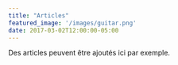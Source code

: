 ```yaml
---
title: "Articles"
featured_image: '/images/guitar.png'
date: 2017-03-02T12:00:00-05:00
---
```

Des articles peuvent être ajoutés ici par exemple.
